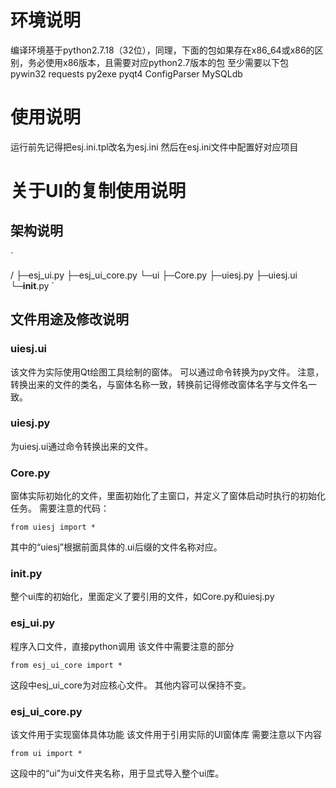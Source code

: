 # 环境说明

编译环境基于python2.7.18（32位），同理，下面的包如果存在x86_64或x86的区别，务必使用x86版本，且需要对应python2.7版本的包
至少需要以下包
pywin32
requests
py2exe
pyqt4
ConfigParser
MySQLdb

# 使用说明

运行前先记得把esj.ini.tpl改名为esj.ini
然后在esj.ini文件中配置好对应项目

# 关于UI的复制使用说明

## 架构说明

`

/
├─esj_ui.py
├─esj_ui_core.py
└─ui
   ├─Core.py
   ├─uiesj.py
   ├─uiesj.ui
   └─__init__.py
`

## 文件用途及修改说明

### uiesj.ui

该文件为实际使用Qt绘图工具绘制的窗体。
可以通过命令转换为py文件。
注意，转换出来的文件的类名，与窗体名称一致，转换前记得修改窗体名字与文件名一致。

### uiesj.py

为uiesj.ui通过命令转换出来的文件。

### Core.py

窗体实际初始化的文件，里面初始化了主窗口，并定义了窗体启动时执行的初始化任务。
需要注意的代码：

`
from uiesj import *
`

其中的“uiesj”根据前面具体的.ui后缀的文件名称对应。

### __init__.py

整个ui库的初始化，里面定义了要引用的文件，如Core.py和uiesj.py

### esj_ui.py

程序入口文件，直接python调用
该文件中需要注意的部分

`
from esj_ui_core import *
`

这段中esj_ui_core为对应核心文件。
其他内容可以保持不变。

### esj_ui_core.py

该文件用于实现窗体具体功能
该文件用于引用实际的UI窗体库
需要注意以下内容

`
from ui import *
`

这段中的“ui”为ui文件夹名称，用于显式导入整个ui库。
